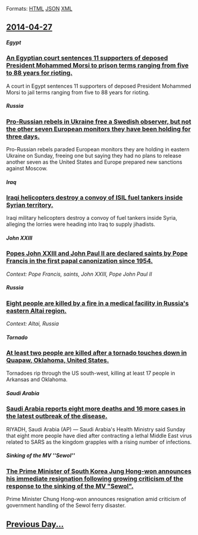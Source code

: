 
Formats: [HTML](2014/04/27/index.html)  [JSON](2014/04/27/index.json)  [XML](2014/04/27/index.xml)  

## [2014-04-27](/news/2014/04/27/index.md)

##### Egypt
### [An Egyptian court sentences 11 supporters of deposed President Mohammed Morsi to prison terms ranging from five to 88 years for rioting.](/news/2014/04/27/an-egyptian-court-sentences-11-supporters-of-deposed-president-mohammed-morsi-to-prison-terms-ranging-from-five-to-88-years-for-rioting.md)
A court in Egypt sentences 11 supporters of deposed President Mohammed Morsi to jail terms ranging from five to 88 years for rioting.

##### Russia
### [Pro-Russian rebels in Ukraine free a Swedish observer, but not the other seven European monitors they have been holding for three days.](/news/2014/04/27/pro-russian-rebels-in-ukraine-free-a-swedish-observer-but-not-the-other-seven-european-monitors-they-have-been-holding-for-three-days.md)
Pro-Russian rebels paraded European monitors they are holding in eastern Ukraine on Sunday, freeing one but saying they had no plans to release another seven as the United States and Europe prepared new sanctions against Moscow.

##### Iraq
### [Iraqi helicopters destroy a convoy of ISIL fuel tankers inside Syrian territory.](/news/2014/04/27/iraqi-helicopters-destroy-a-convoy-of-isil-fuel-tankers-inside-syrian-territory.md)
Iraqi military helicopters destroy a convoy of fuel tankers inside Syria, alleging the lorries were heading into Iraq to supply jihadists.

##### John XXIII
### [Popes John XXIII and John Paul II are declared saints by Pope Francis in the first papal canonization since 1954. ](/news/2014/04/27/popes-john-xxiii-and-john-paul-ii-are-declared-saints-by-pope-francis-in-the-first-papal-canonization-since-1954.md)
_Context: Pope Francis, saints, John XXIII, Pope John Paul II_

##### Russia
### [Eight people are killed by a fire in a medical facility in Russia's eastern Altai region.](/news/2014/04/27/eight-people-are-killed-by-a-fire-in-a-medical-facility-in-russia-s-eastern-altai-region.md)
_Context: Altai, Russia_

##### Tornado
### [At least two people are killed after a tornado touches down in Quapaw, Oklahoma, United States. ](/news/2014/04/27/at-least-two-people-are-killed-after-a-tornado-touches-down-in-quapaw-oklahoma-united-states.md)
Tornadoes rip through the US south-west, killing at least 17 people in Arkansas and Oklahoma.

##### Saudi Arabia
### [Saudi Arabia reports eight more deaths and 16 more cases in the latest outbreak of the disease. ](/news/2014/04/27/saudi-arabia-reports-eight-more-deaths-and-16-more-cases-in-the-latest-outbreak-of-the-disease.md)
RIYADH, Saudi Arabia (AP) — Saudi Arabia&#x27;s Health Ministry said Sunday that eight more people have died after contracting a lethal Middle East virus related to SARS as the kingdom grapples with a rising number of infections.

##### Sinking of the MV ''Sewol''
### [The Prime Minister of South Korea Jung Hong-won announces his immediate resignation following growing criticism of the response to the sinking of the MV "Sewol". ](/news/2014/04/27/the-prime-minister-of-south-korea-jung-hong-won-announces-his-immediate-resignation-following-growing-criticism-of-the-response-to-the-sinki.md)
Prime Minister Chung Hong-won announces resignation amid criticism of government handling of the Sewol ferry disaster.

## [Previous Day...](/news/2014/04/26/index.md)

